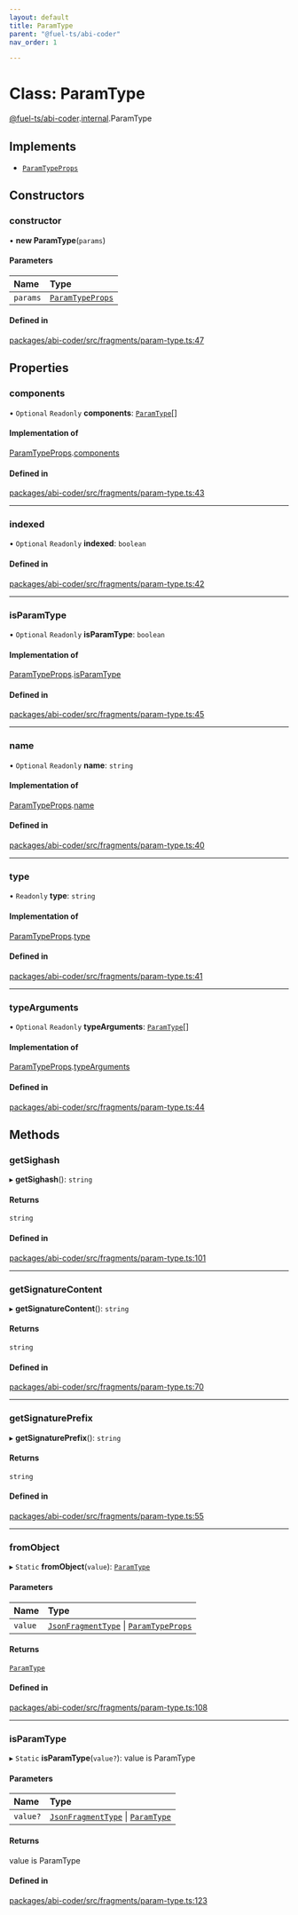 ```yaml
---
layout: default
title: ParamType
parent: "@fuel-ts/abi-coder"
nav_order: 1

---
```


# Class: ParamType

[@fuel-ts/abi-coder](../index.md).[internal](../namespaces/internal.md).ParamType

## Implements

- [`ParamTypeProps`](../interfaces/internal-ParamTypeProps.md)

## Constructors

### constructor

• **new ParamType**(`params`)

#### Parameters

| Name | Type |
| :------ | :------ |
| `params` | [`ParamTypeProps`](../interfaces/internal-ParamTypeProps.md) |

#### Defined in

[packages/abi-coder/src/fragments/param-type.ts:47](https://github.com/FuelLabs/fuels-ts/blob/master/packages/abi-coder/src/fragments/param-type.ts#L47)

## Properties

### components

• `Optional` `Readonly` **components**: [`ParamType`](internal-ParamType.md)[]

#### Implementation of

[ParamTypeProps](../interfaces/internal-ParamTypeProps.md).[components](../interfaces/internal-ParamTypeProps.md#components)

#### Defined in

[packages/abi-coder/src/fragments/param-type.ts:43](https://github.com/FuelLabs/fuels-ts/blob/master/packages/abi-coder/src/fragments/param-type.ts#L43)

___

### indexed

• `Optional` `Readonly` **indexed**: `boolean`

#### Defined in

[packages/abi-coder/src/fragments/param-type.ts:42](https://github.com/FuelLabs/fuels-ts/blob/master/packages/abi-coder/src/fragments/param-type.ts#L42)

___

### isParamType

• `Optional` `Readonly` **isParamType**: `boolean`

#### Implementation of

[ParamTypeProps](../interfaces/internal-ParamTypeProps.md).[isParamType](../interfaces/internal-ParamTypeProps.md#isparamtype)

#### Defined in

[packages/abi-coder/src/fragments/param-type.ts:45](https://github.com/FuelLabs/fuels-ts/blob/master/packages/abi-coder/src/fragments/param-type.ts#L45)

___

### name

• `Optional` `Readonly` **name**: `string`

#### Implementation of

[ParamTypeProps](../interfaces/internal-ParamTypeProps.md).[name](../interfaces/internal-ParamTypeProps.md#name)

#### Defined in

[packages/abi-coder/src/fragments/param-type.ts:40](https://github.com/FuelLabs/fuels-ts/blob/master/packages/abi-coder/src/fragments/param-type.ts#L40)

___

### type

• `Readonly` **type**: `string`

#### Implementation of

[ParamTypeProps](../interfaces/internal-ParamTypeProps.md).[type](../interfaces/internal-ParamTypeProps.md#type)

#### Defined in

[packages/abi-coder/src/fragments/param-type.ts:41](https://github.com/FuelLabs/fuels-ts/blob/master/packages/abi-coder/src/fragments/param-type.ts#L41)

___

### typeArguments

• `Optional` `Readonly` **typeArguments**: [`ParamType`](internal-ParamType.md)[]

#### Implementation of

[ParamTypeProps](../interfaces/internal-ParamTypeProps.md).[typeArguments](../interfaces/internal-ParamTypeProps.md#typearguments)

#### Defined in

[packages/abi-coder/src/fragments/param-type.ts:44](https://github.com/FuelLabs/fuels-ts/blob/master/packages/abi-coder/src/fragments/param-type.ts#L44)

## Methods

### getSighash

▸ **getSighash**(): `string`

#### Returns

`string`

#### Defined in

[packages/abi-coder/src/fragments/param-type.ts:101](https://github.com/FuelLabs/fuels-ts/blob/master/packages/abi-coder/src/fragments/param-type.ts#L101)

___

### getSignatureContent

▸ **getSignatureContent**(): `string`

#### Returns

`string`

#### Defined in

[packages/abi-coder/src/fragments/param-type.ts:70](https://github.com/FuelLabs/fuels-ts/blob/master/packages/abi-coder/src/fragments/param-type.ts#L70)

___

### getSignaturePrefix

▸ **getSignaturePrefix**(): `string`

#### Returns

`string`

#### Defined in

[packages/abi-coder/src/fragments/param-type.ts:55](https://github.com/FuelLabs/fuels-ts/blob/master/packages/abi-coder/src/fragments/param-type.ts#L55)

___

### fromObject

▸ `Static` **fromObject**(`value`): [`ParamType`](internal-ParamType.md)

#### Parameters

| Name | Type |
| :------ | :------ |
| `value` | [`JsonFragmentType`](../interfaces/internal-JsonFragmentType.md) \| [`ParamTypeProps`](../interfaces/internal-ParamTypeProps.md) |

#### Returns

[`ParamType`](internal-ParamType.md)

#### Defined in

[packages/abi-coder/src/fragments/param-type.ts:108](https://github.com/FuelLabs/fuels-ts/blob/master/packages/abi-coder/src/fragments/param-type.ts#L108)

___

### isParamType

▸ `Static` **isParamType**(`value?`): value is ParamType

#### Parameters

| Name | Type |
| :------ | :------ |
| `value?` | [`JsonFragmentType`](../interfaces/internal-JsonFragmentType.md) \| [`ParamType`](internal-ParamType.md) |

#### Returns

value is ParamType

#### Defined in

[packages/abi-coder/src/fragments/param-type.ts:123](https://github.com/FuelLabs/fuels-ts/blob/master/packages/abi-coder/src/fragments/param-type.ts#L123)
